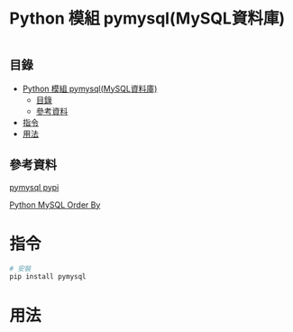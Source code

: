 # Python 模組 pymysql(MySQL資料庫)

```
```

## 目錄

- [Python 模組 pymysql(MySQL資料庫)](#python-模組-pymysqlmysql資料庫)
	- [目錄](#目錄)
	- [參考資料](#參考資料)
- [指令](#指令)
- [用法](#用法)

## 參考資料

[pymysql pypi](https://pypi.org/project/pymysql/)

[Python MySQL Order By](https://www.w3schools.com/python/python_mysql_orderby.asp)

# 指令

```bash
# 安裝
pip install pymysql
```

# 用法

```Python
```
